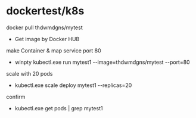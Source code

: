 # dockertest/k8s

docker pull thdwmdgns/mytest
- Get image by Docker HUB 

make Container & map service port 80 
- winpty kubectl.exe run mytest1 --image=thdwmdgns/mytest --port=80

scale with 20 pods 
- kubectl.exe scale deploy mytest1 --replicas=20


confirm 
- kubectl.exe get pods | grep mytest1




